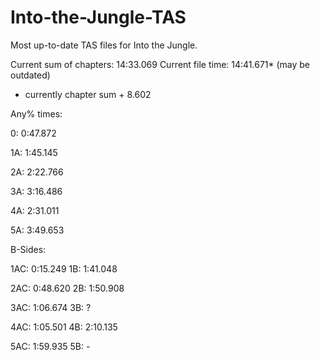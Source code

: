 # Into-the-Jungle-TAS
Most up-to-date TAS files for Into the Jungle.

Current sum of chapters:   14:33.069
Current file time:         14:41.671*
(may be outdated)
* currently chapter sum + 8.602

Any% times:

0:  0:47.872

1A: 1:45.145

2A: 2:22.766

3A: 3:16.486

4A: 2:31.011

5A: 3:49.653


B-Sides:

1AC: 0:15.249
1B:  1:41.048

2AC: 0:48.620
2B:  1:50.908

3AC: 1:06.674
3B:  ?

4AC: 1:05.501
4B:  2:10.135

5AC: 1:59.935
5B:  -